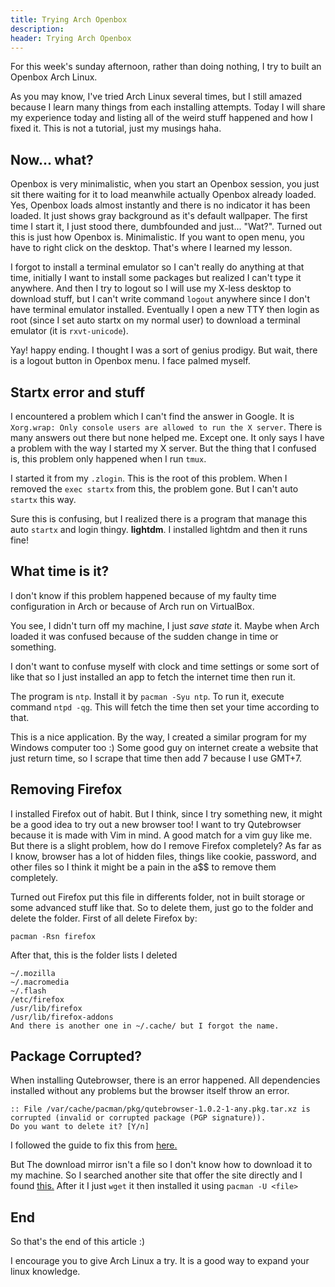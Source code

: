 ```yaml
---
title: Trying Arch Openbox
description:
header: Trying Arch Openbox
---
```


For this week's sunday afternoon, rather than doing nothing, I try to built an Openbox Arch Linux.

As you may know, I've tried Arch Linux several times, but I still amazed because I learn many things from each installing attempts. Today I will share my experience today and listing all of the weird stuff happened and how I fixed it. This is not a tutorial, just my musings haha.

## Now... what?

Openbox is very minimalistic, when you start an Openbox session, you just sit there waiting for it to load meanwhile actually Openbox already loaded. Yes, Openbox loads almost instantly and there is no indicator it has been loaded. It just shows gray background as it's default wallpaper. The first time I start it, I just stood there, dumbfounded and just... "Wat?". Turned out this is just how Openbox is. Minimalistic. If you want to open menu, you have to right click on the desktop. That's where I learned my lesson.

I forgot to install a terminal emulator so I can't really do anything at that time, initially I want to install some packages but realized I can't type it anywhere. And then I try to logout so I will use my X-less desktop to download stuff, but I can't write command `logout` anywhere since I don't have terminal emulator installed. Eventually I open a new TTY then login as root (since I set auto startx on my normal user) to download a terminal emulator (it is `rxvt-unicode`).

Yay! happy ending. I thought I was a sort of genius prodigy. But wait, there is a logout button in Openbox menu. I face palmed myself.

## Startx error and stuff

I encountered a problem which I can't find the answer in Google. It is `Xorg.wrap: Only console users are allowed to run the X server`. There is many answers out there but none helped me. Except one. It only says I have a problem with the way I started my X server. But the thing that I confused is, this problem only happened when I run `tmux`.

I started it from my `.zlogin`. This is the root of this problem. When I removed the `exec startx` from this, the problem gone. But I can't auto `startx` this way.

Sure this is confusing, but I realized there is a program that manage this auto `startx` and login thingy. **lightdm**. I installed lightdm and then it runs fine!

## What time is it?
I don't know if this problem happened because of my faulty time configuration in Arch or because of Arch run on VirtualBox.

You see, I didn't turn off my machine, I just *save state* it. Maybe when Arch loaded it was confused because of the sudden change in time or something.

I don't want to confuse myself with clock and time settings or some sort of like that so I just installed an app to fetch the internet time then run it.

The program is `ntp`. Install it by `pacman -Syu ntp`. To run it, execute command `ntpd -qg`. This will fetch the time then set your time according to that.

This is a nice application. By the way, I created a similar program for my Windows computer too :) Some good guy on internet create a website that just return time, so I scrape that time then add 7 because I use GMT+7.

## Removing Firefox
I installed Firefox out of habit. But I think, since I try something new, it might be a good idea to try out a new browser too! I want to try Qutebrowser because it is made with Vim in mind. A good match for a vim guy like me. But there is a slight problem, how do I remove Firefox completely? As far as I know, browser has a lot of hidden files, things like cookie, password, and other files so I think it might be a pain in the a$$ to remove them completely.

Turned out Firefox put this file in differents folder, not in built storage or some advanced stuff like that. So to delete them, just go to the folder and delete the folder. First of all delete Firefox by:

`pacman -Rsn firefox`

 After that, this is the folder lists I deleted

```
~/.mozilla
~/.macromedia
~/.flash
/etc/firefox
/usr/lib/firefox
/usr/lib/firefox-addons
And there is another one in ~/.cache/ but I forgot the name.
```

## Package Corrupted?

When installing Qutebrowser, there is an error happened. All dependencies installed without any problems but the browser itself throw an error.

```
:: File /var/cache/pacman/pkg/qutebrowser-1.0.2-1-any.pkg.tar.xz is corrupted (invalid or corrupted package (PGP signature)).
Do you want to delete it? [Y/n]
```

I followed the guide to fix this from [here.](https://www.reddit.com/r/archlinux/comments/781m2u/qutebrowser1021anypkgtarxz_is_corrupted_invalid/)

But The download mirror isn't a file so I don't know how to download it to my machine. So I searched another site that offer the site directly and I found [this.](https://archlinux.pkgs.org/rolling/archlinux-core-x86_64/archlinux-keyring-20171020-1-any.pkg.tar.xz.html) After it I just `wget` it then installed it using `pacman -U <file>`

## End
So that's the end of this article :)

I encourage you to give Arch Linux a try. It is a good way to expand your linux knowledge.
